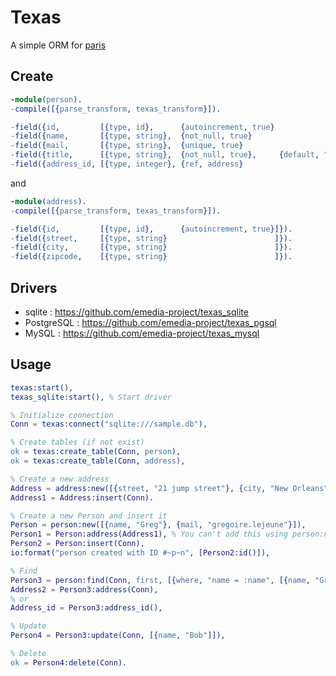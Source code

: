 # Texas

A simple ORM for [paris](https://github.com/emedia-project/paris)

## Create 

```erlang
-module(person).
-compile([{parse_transform, texas_transform}]).

-field({id,         [{type, id},      {autoincrement, true}                 ]}).
-field({name,       [{type, string},  {not_null, true}                      ]}).
-field({mail,       [{type, string},  {unique, true}                        ]}).
-field({title,      [{type, string},  {not_null, true},     {default, "M."} ]}).
-field({address_id, [{type, integer}, {ref, address}                        ]}).
```

and

```erlang
-module(address).
-compile([{parse_transform, texas_transform}]).

-field({id,         [{type, id},      {autoincrement, true}]}).
-field({street,     [{type, string}                        ]}).
-field({city,       [{type, string}                        ]}).
-field({zipcode,    [{type, string}                        ]}).
```

## Drivers

* sqlite : https://github.com/emedia-project/texas_sqlite
* PostgreSQL : https://github.com/emedia-project/texas_pgsql
* MySQL : https://github.com/emedia-project/texas_mysql

## Usage

```erlang
texas:start(),
texas_sqlite:start(), % Start driver

% Initialize connection
Conn = texas:connect("sqlite:///sample.db"),

% Create tables (if not exist)
ok = texas:create_table(Conn, person),
ok = texas:create_table(Conn, address),

% Create a new address
Address = address:new([{street, "21 jump street"}, {city, "New Orleans"}, {zip, "70112"}]).
Address1 = Address:insert(Conn).

% Create a new Person and insert it
Person = person:new([{name, "Greg"}, {mail, "gregoire.lejeune"}]),
Person1 = Person:address(Address1), % You can't add this using person:new/1 -- sorry
Person2 = Person:insert(Conn),
io:format("person created with ID #~p~n", [Person2:id()]),

% Find
Person3 = person:find(Conn, first, [{where, "name = :name", [{name, "Greg"}]}]),
Address2 = Person3:address(Conn),
% or
Address_id = Person3:address_id(),

% Update
Person4 = Person3:update(Conn, [{name, "Bob"]]),

% Delete
ok = Person4:delete(Conn).
```
